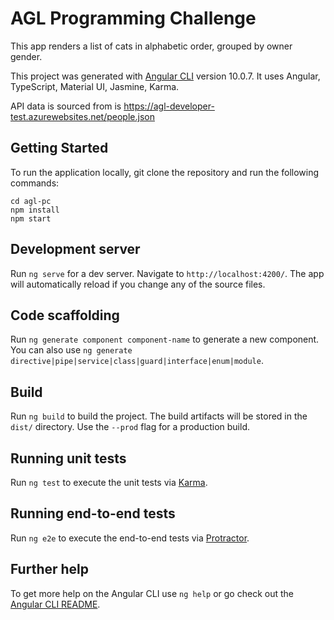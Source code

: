 # AGL Programming Challenge

This app renders a list of cats in alphabetic order, grouped by owner gender.

This project was generated with [Angular CLI](https://github.com/angular/angular-cli) version 10.0.7. It uses Angular, TypeScript, Material UI, Jasmine, Karma.

API data is sourced from is https://agl-developer-test.azurewebsites.net/people.json

## Getting Started

To run the application locally, git clone the repository and run the following commands:

```
cd agl-pc
npm install
npm start
```

## Development server

Run `ng serve` for a dev server. Navigate to `http://localhost:4200/`. The app will automatically reload if you change any of the source files.

## Code scaffolding

Run `ng generate component component-name` to generate a new component. You can also use `ng generate directive|pipe|service|class|guard|interface|enum|module`.

## Build

Run `ng build` to build the project. The build artifacts will be stored in the `dist/` directory. Use the `--prod` flag for a production build.

## Running unit tests

Run `ng test` to execute the unit tests via [Karma](https://karma-runner.github.io).

## Running end-to-end tests

Run `ng e2e` to execute the end-to-end tests via [Protractor](http://www.protractortest.org/).

## Further help

To get more help on the Angular CLI use `ng help` or go check out the [Angular CLI README](https://github.com/angular/angular-cli/blob/master/README.md).
